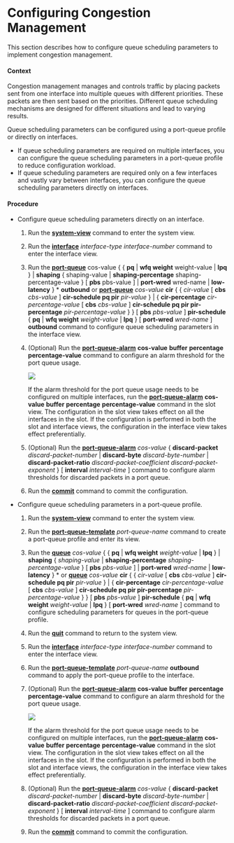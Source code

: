 Configuring Congestion Management
=================================

This section describes how to configure queue scheduling parameters to implement congestion management.

#### Context

Congestion management manages and controls traffic by placing packets sent from one interface into multiple queues with different priorities. These packets are then sent based on the priorities. Different queue scheduling mechanisms are designed for different situations and lead to varying results.

Queue scheduling parameters can be configured using a port-queue profile or directly on interfaces.

* If queue scheduling parameters are required on multiple interfaces, you can configure the queue scheduling parameters in a port-queue profile to reduce configuration workload.
* If queue scheduling parameters are required only on a few interfaces and vastly vary between interfaces, you can configure the queue scheduling parameters directly on interfaces.

#### Procedure

* Configure queue scheduling parameters directly on an interface.
  1. Run the [**system-view**](cmdqueryname=system-view) command to enter the system view.
  2. Run the [**interface**](cmdqueryname=interface) *interface-type* *interface-number* command to enter the interface view.
  3. Run the [**port-queue**](cmdqueryname=port-queue) cos-value { { **pq** | **wfq weight** weight-value | **lpq** } | **shaping** { shaping-value | **shaping-percentage** shaping-percentage-value } [ **pbs** pbs-value ] | **port-wred** wred-name | **low-latency** } \* **outbound** or [**port-queue**](cmdqueryname=port-queue) *cos-value* **cir** { { *cir-value* [ **cbs** *cbs-value* ] **cir-schedule pq pir** *pir-value* } | { **cir-percentage** *cir-percentage-value* [ **cbs** *cbs-value* ] **cir-schedule pq pir pir-percentage** *pir-percentage-value* } } [ **pbs** *pbs-value* ] **pir-schedule** { **pq** | **wfq weight** *weight-value* | **lpq** } [ **port-wred** *wred-name* ] **outbound** command to configure queue scheduling parameters in the interface view.
  4. (Optional) Run the **[**port-queue-alarm**](cmdqueryname=port-queue-alarm)** **cos-value** ****buffer**** ****percentage**** **percentage-value** command to configure an alarm threshold for the port queue usage.
     
     ![](../../../../public_sys-resources/note_3.0-en-us.png) 
     
     If the alarm threshold for the port queue usage needs to be configured on multiple interfaces, run the **[**port-queue-alarm**](cmdqueryname=port-queue-alarm)** **cos-value** ****buffer**** ****percentage**** **percentage-value** command in the slot view. The configuration in the slot view takes effect on all the interfaces in the slot. If the configuration is performed in both the slot and interface views, the configuration in the interface view takes effect preferentially.
  5. (Optional) Run the [**port-queue-alarm**](cmdqueryname=port-queue-alarm) *cos-value* { **discard-packet** *discard-packet-number* | **discard-byte** *discard-byte-number* | **discard-packet-ratio** *discard-packet-coefficient* *discard-packet-exponent* } [ **interval** *interval-time* ] command to configure alarm thresholds for discarded packets in a port queue.
  6. Run the [**commit**](cmdqueryname=commit) command to commit the configuration.
* Configure queue scheduling parameters in a port-queue profile.
  1. Run the [**system-view**](cmdqueryname=system-view) command to enter the system view.
  2. Run the [**port-queue-template**](cmdqueryname=port-queue-template) *port-queue-name* command to create a port-queue profile and enter its view.
  3. Run the [**queue**](cmdqueryname=queue) *cos-value* { { **pq** | **wfq weight** *weight-value* | **lpq** } | **shaping** { *shaping-value* | **shaping-percentage** *shaping-percentage-value* } [ **pbs** *pbs-value* ] | **port-wred** *wred-name* | **low-latency** } \* or [**queue**](cmdqueryname=queue) *cos-value* **cir** { { *cir-value* [ **cbs** *cbs-value* ] **cir-schedule pq pir** *pir-value* } | { **cir-percentage** *cir-percentage-value* [ **cbs** *cbs-value* ] **cir-schedule pq pir pir-percentage** *pir-percentage-value* } } [ **pbs** *pbs-value* ] **pir-schedule** { **pq** | **wfq weight** *weight-value* | **lpq** } [ **port-wred** *wred-name* ] command to configure scheduling parameters for queues in the port-queue profile.
  4. Run the [**quit**](cmdqueryname=quit) command to return to the system view.
  5. Run the [**interface**](cmdqueryname=interface) *interface-type* *interface-number* command to enter the interface view.
  6. Run the [**port-queue-template**](cmdqueryname=port-queue-template) *port-queue-name* **outbound** command to apply the port-queue profile to the interface.
  7. (Optional) Run the **[**port-queue-alarm**](cmdqueryname=port-queue-alarm)** **cos-value** ****buffer**** ****percentage**** **percentage-value** command to configure an alarm threshold for the port queue usage.
     
     ![](../../../../public_sys-resources/note_3.0-en-us.png) 
     
     If the alarm threshold for the port queue usage needs to be configured on multiple interfaces, run the **[**port-queue-alarm**](cmdqueryname=port-queue-alarm)** **cos-value** ****buffer**** ****percentage**** **percentage-value** command in the slot view. The configuration in the slot view takes effect on all the interfaces in the slot. If the configuration is performed in both the slot and interface views, the configuration in the interface view takes effect preferentially.
  8. (Optional) Run the [**port-queue-alarm**](cmdqueryname=port-queue-alarm) *cos-value* { **discard-packet** *discard-packet-number* | **discard-byte** *discard-byte-number* | **discard-packet-ratio** *discard-packet-coefficient* *discard-packet-exponent* } [ **interval** *interval-time* ] command to configure alarm thresholds for discarded packets in a port queue.
  9. Run the [**commit**](cmdqueryname=commit) command to commit the configuration.